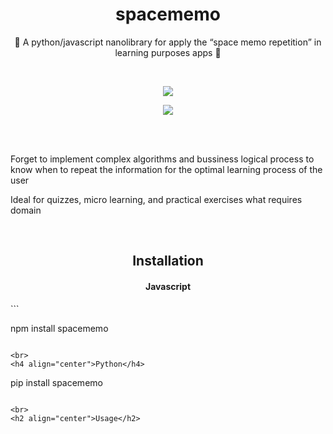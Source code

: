 <h1 align=center> spacememo </h1>

<p align=center>📘 A python/javascript nanolibrary for apply the “space memo repetition” in learning purposes apps 📙 </p>

<br>
<p align="center">
  <img src="https://github.com/opensourceducation/spacememo/actions/workflows/npm_deploy.yml/badge.svg">
</p>

<p align="center">
  <img src="https://github.com/opensourceducation/spacememo/actions/workflows/pip_deploy.yml/badge.svg">
</p>

 </p>

<br>
<br>

Forget to implement complex algorithms and bussiness logical process to know when to repeat the information for the optimal learning process of the user

Ideal for quizzes, micro learning, and practical exercises what requires domain

<br>
<h2 align="center">Installation</h2>

<h4 align="center">Javascript</h4>
```

npm install spacememo

```

<br>
<h4 align="center">Python</h4>
```

pip install spacememo

```

<br>
<h2 align="center">Usage</h2>
```

